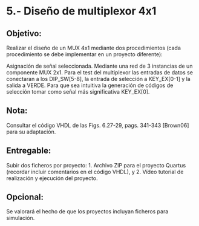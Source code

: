 # 5.- Diseño de multiplexor 4x1

## Objetivo: 

Realizar el diseño de un MUX 4x1 mediante dos procedimientos (cada procedimiento se debe implementar en un proyecto diferente):

Asignación de señal seleccionada.
Mediante una red de 3 instancias de un componente MUX 2x1.
Para el test del multiplexor las entradas de datos se conectaran a los DIP_SW[5-8], la entrada de selección a KEY_EX[0-1] y la salida a VERDE. Para que sea intuitiva la generación de códigos de selección tomar como señal más significativa KEY_EX[0].

## Nota: 

Consultar el código VHDL de las Figs. 6.27-29, pags. 341-343 [Brown06] para su adaptación.

## Entregable: 

Subir dos ficheros por proyecto: 1. Archivo ZIP para el proyecto Quartus (recordar incluir comentarios en el código VHDL), y 2. Vídeo tutorial de realización y ejecución del proyecto.

## Opcional:

 Se valorará el hecho de que los proyectos incluyan ficheros para simulación.